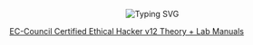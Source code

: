 <p align="center">
    <img src="https://readme-typing-svg.herokuapp.com?font=matrix&size=28&duration=3000&color=FF0000&center=true&vCenter=true&lines=All+CEH+V12+Modules;Team+Sincryption;Pranshu" alt="Typing SVG" />
</p>

[EC-Council Certified Ethical Hacker v12 Theory + Lab Manuals]([URL](https://mega.nz/folder/HBwmmYQC#YfGATK1QHgL2oIf6K3RV2Q))
